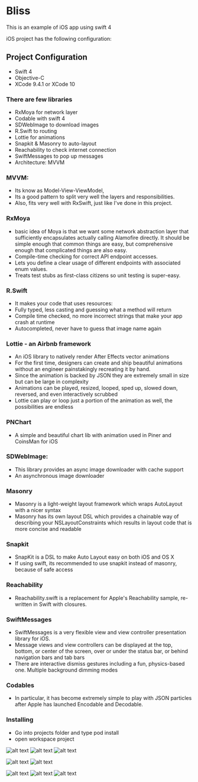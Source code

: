 # Bliss

This is an example of iOS app using swift 4

iOS project has the following configuration:

## Project Configuration
* Swift 4
* Objective-C
* XCode 9.4.1 or XCode 10

### There are few libraries

- RxMoya for network layer
- Codable with swift 4
- SDWebImage to download images
- R.Swift to routing
- Lottie for animations
- Snapkit & Masonry to auto-layout
- Reachability to check internet connection
- SwiftMessages to pop up messages
- Architecture: MVVM


### MVVM: 
- Its know as Model-View-ViewModel, 
- Its a good pattern to split very well the layers and responsibilities. 
- Also, fits very well with RxSwift, just like I've done in this project.

### RxMoya
- basic idea of Moya is that we want some network abstraction layer that sufficiently encapsulates actually calling Alamofire directly. It should be simple enough that common things are easy, but comprehensive enough that complicated things are also easy.
- Compile-time checking for correct API endpoint accesses.
- Lets you define a clear usage of different endpoints with associated enum values.
- Treats test stubs as first-class citizens so unit testing is super-easy.

### R.Swift
- It makes your code that uses resources:
- Fully typed, less casting and guessing what a method will return
- Compile time checked, no more incorrect strings that make your app crash at runtime
- Autocompleted, never have to guess that image name again

### Lottie - an Airbnb framework
- An iOS library to natively render After Effects vector animations 
- For the first time, designers can create and ship beautiful animations without an engineer painstakingly recreating it by hand.
- Since the animation is backed by JSON they are extremely small in size but can be large in complexity
- Animations can be played, resized, looped, sped up, slowed down, reversed, and even interactively scrubbed
- Lottie can play or loop just a portion of the animation as well, the possibilities are endless

### PNChart
- A simple and beautiful chart lib with animation used in Piner and CoinsMan for iOS

### SDWebImage:
- This library provides an async image downloader with cache support
- An asynchronous image downloader

### Masonry
- Masonry is a light-weight layout framework which wraps AutoLayout with a nicer syntax
- Masonry has its own layout DSL which provides a chainable way of describing your NSLayoutConstraints which results in layout code that is more concise and readable

### Snapkit
- SnapKit is a DSL to make Auto Layout easy on both iOS and OS X
- If using swift, its recommended to use snapkit instead of masonry, because of safe access

### Reachability
- Reachability.swift is a replacement for Apple's Reachability sample, re-written in Swift with closures.

### SwiftMessages
- SwiftMessages is a very flexible view and view controller presentation library for iOS.
- Message views and view controllers can be displayed at the top, bottom, or center of the screen, over or under the status bar, or behind navigation bars and tab bars
- There are interactive dismiss gestures including a fun, physics-based one. Multiple background dimming modes

### Codables

- In particular, it has become extremely simple to play with JSON particles after Apple has launched Encodable and Decodable.

### Installing
* Go into projects folder and type pod install
* open workspace project


![alt text](https://github.com/andrevinic/blissapp/blob/master/screenshots/screen_1.png)
![alt text](https://github.com/andrevinic/blissapp/blob/master/screenshots/screen_2.png)
![alt text](https://github.com/andrevinic/blissapp/blob/master/screenshots/screen_3.png)

![alt text](https://github.com/andrevinic/blissapp/blob/master/screenshots/screen_4.png)
![alt text](https://github.com/andrevinic/blissapp/blob/master/screenshots/screen_5.png)

![alt text](https://github.com/andrevinic/blissapp/blob/master/screenshots/screen_6.png)
![alt text](https://github.com/andrevinic/blissapp/blob/master/screenshots/screen_7.png)
![alt text](https://github.com/andrevinic/blissapp/blob/master/screenshots/screen_8.png)
